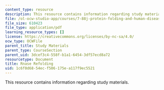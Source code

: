 ```yaml
---
content_type: resource
description: This resource contains information regarding study materials.
file: /ol-ocw-studio-app/courses/7-88j-protein-folding-and-human-disease-spring-2015/1c6f0d6854ecf506175ea117f9ec5521_MIT7_88JS15_Rnase.pdf
file_size: 610423
file_type: application/pdf
learning_resource_types: []
license: https://creativecommons.org/licenses/by-nc-sa/4.0/
ocw_type: OCWFile
parent_title: Study Materials
parent_type: CourseSection
parent_uid: 3dcef3c4-558f-b1a1-6454-3df57ecd8a72
resourcetype: Document
title: Rnase Refolding
uid: 1c6f0d68-54ec-f506-175e-a117f9ec5521
---
```

This resource contains information regarding study materials.